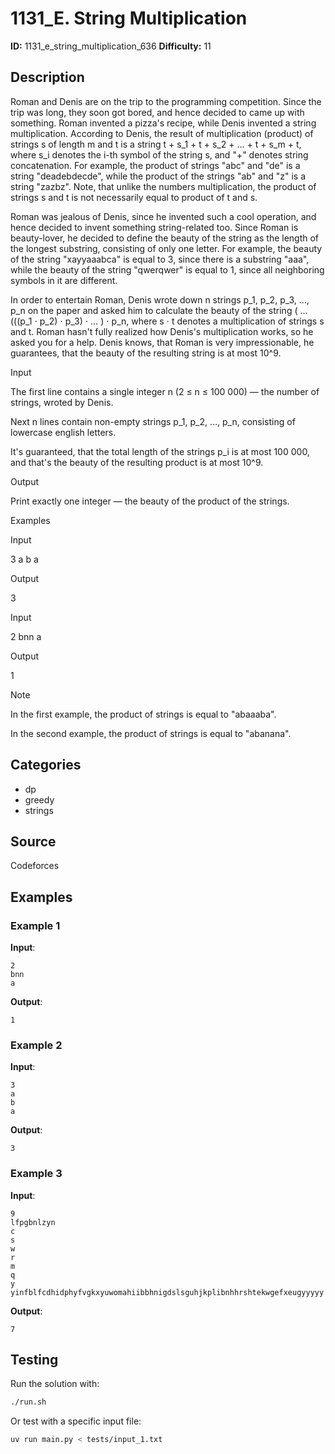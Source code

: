 # 1131_E. String Multiplication

**ID:** 1131_e_string_multiplication_636
**Difficulty:** 11

## Description

Roman and Denis are on the trip to the programming competition. Since the trip was long, they soon got bored, and hence decided to came up with something. Roman invented a pizza's recipe, while Denis invented a string multiplication. According to Denis, the result of multiplication (product) of strings s of length m and t is a string t + s_1 + t + s_2 + … + t + s_m + t, where s_i denotes the i-th symbol of the string s, and "+" denotes string concatenation. For example, the product of strings "abc" and "de" is a string "deadebdecde", while the product of the strings "ab" and "z" is a string "zazbz". Note, that unlike the numbers multiplication, the product of strings s and t is not necessarily equal to product of t and s.

Roman was jealous of Denis, since he invented such a cool operation, and hence decided to invent something string-related too. Since Roman is beauty-lover, he decided to define the beauty of the string as the length of the longest substring, consisting of only one letter. For example, the beauty of the string "xayyaaabca" is equal to 3, since there is a substring "aaa", while the beauty of the string "qwerqwer" is equal to 1, since all neighboring symbols in it are different.

In order to entertain Roman, Denis wrote down n strings p_1, p_2, p_3, …, p_n on the paper and asked him to calculate the beauty of the string ( … (((p_1 ⋅ p_2) ⋅ p_3) ⋅ … ) ⋅ p_n, where s ⋅ t denotes a multiplication of strings s and t. Roman hasn't fully realized how Denis's multiplication works, so he asked you for a help. Denis knows, that Roman is very impressionable, he guarantees, that the beauty of the resulting string is at most 10^9.

Input

The first line contains a single integer n (2 ≤ n ≤ 100 000) — the number of strings, wroted by Denis.

Next n lines contain non-empty strings p_1, p_2, …, p_n, consisting of lowercase english letters.

It's guaranteed, that the total length of the strings p_i is at most 100 000, and that's the beauty of the resulting product is at most 10^9.

Output

Print exactly one integer — the beauty of the product of the strings.

Examples

Input


3
a
b
a


Output


3


Input


2
bnn
a


Output


1

Note

In the first example, the product of strings is equal to "abaaaba".

In the second example, the product of strings is equal to "abanana".

## Categories

- dp
- greedy
- strings

## Source

Codeforces

## Examples

### Example 1

**Input**:
```
2
bnn
a
```

**Output**:
```
1
```

### Example 2

**Input**:
```
3
a
b
a
```

**Output**:
```
3
```

### Example 3

**Input**:
```
9
lfpgbnlzyn
c
s
w
r
m
q
y
yinfblfcdhidphyfvgkxyuwomahiibbhnigdslsguhjkplibnhhrshtekwgefxeugyyyyy
```

**Output**:
```
7
```


## Testing

Run the solution with:

```bash
./run.sh
```

Or test with a specific input file:

```bash
uv run main.py < tests/input_1.txt
```
